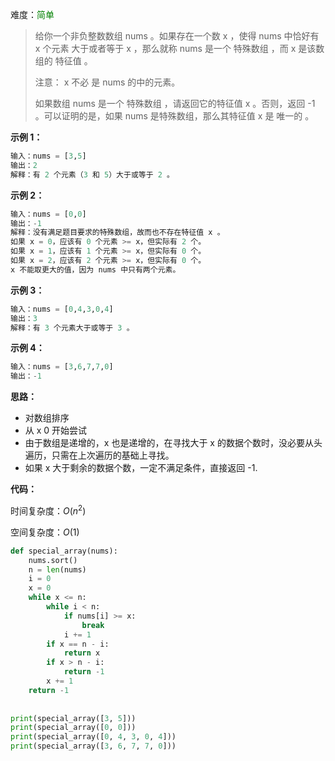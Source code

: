 难度：<font color=green>简单</font>

> 给你一个非负整数数组 nums 。如果存在一个数 x ，使得 nums 中恰好有 x 个元素 大于或者等于 x ，那么就称 nums 是一个 特殊数组 ，而 x 是该数组的 特征值 。
>
> 注意： x 不必 是 nums 的中的元素。
>
> 如果数组 nums 是一个 特殊数组 ，请返回它的特征值 x 。否则，返回 -1 。可以证明的是，如果 nums 是特殊数组，那么其特征值 x 是 唯一的 。



**示例 1：**

```python
输入：nums = [3,5]
输出：2
解释：有 2 个元素（3 和 5）大于或等于 2 。
```



**示例 2：**

```python
输入：nums = [0,0]
输出：-1
解释：没有满足题目要求的特殊数组，故而也不存在特征值 x 。
如果 x = 0，应该有 0 个元素 >= x，但实际有 2 个。
如果 x = 1，应该有 1 个元素 >= x，但实际有 0 个。
如果 x = 2，应该有 2 个元素 >= x，但实际有 0 个。
x 不能取更大的值，因为 nums 中只有两个元素。
```



**示例 3：**

```python
输入：nums = [0,4,3,0,4]
输出：3
解释：有 3 个元素大于或等于 3 。
```



**示例 4：**

```python
输入：nums = [3,6,7,7,0]
输出：-1
```

**思路：**

- 对数组排序
- 从 x 0 开始尝试
- 由于数组是递增的，x 也是递增的，在寻找大于 x 的数据个数时，没必要从头遍历，只需在上次遍历的基础上寻找。
- 如果 x 大于剩余的数据个数，一定不满足条件，直接返回 -1.



**代码：**

时间复杂度：$O(n^2)$

空间复杂度：$O(1)$

```python
def special_array(nums):
    nums.sort()
    n = len(nums)
    i = 0
    x = 0
    while x <= n:
        while i < n:
            if nums[i] >= x:
                break
            i += 1
        if x == n - i:
            return x
        if x > n - i:
            return -1
        x += 1
    return -1
  
  
print(special_array([3, 5]))
print(special_array([0, 0]))
print(special_array([0, 4, 3, 0, 4]))
print(special_array([3, 6, 7, 7, 0]))
```

